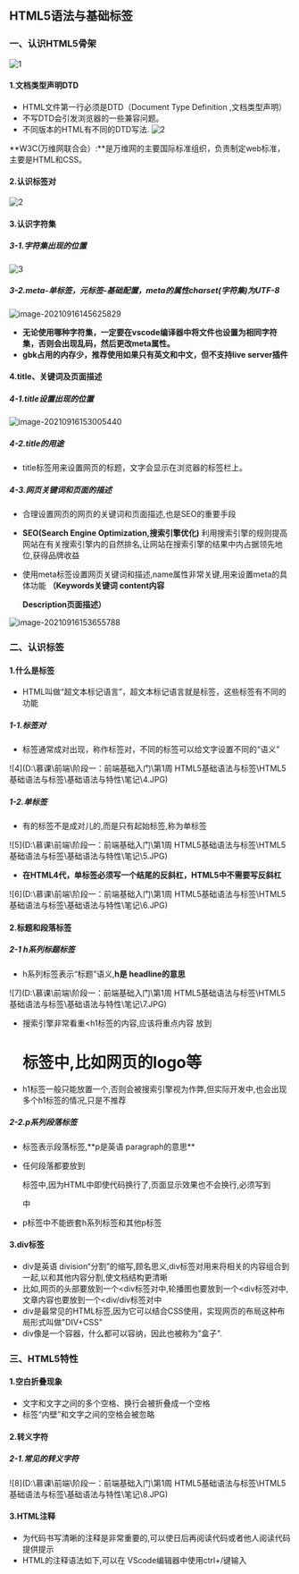 ## HTML5语法与基础标签

### 一、认识HTML5骨架
![1](https://user-images.githubusercontent.com/97715724/153823341-eb487412-3d16-4037-b0b1-232cf0b8d8ab.jpg)

#### 1.文档类型声明DTD

- HTML文件第一行必须是DTD（Document Type Definition ,文档类型声明）
- 不写DTD会引发浏览器的一些兼容问题。
- 不同版本的HTML有不同的DTD写法.
![2](https://user-images.githubusercontent.com/97715724/153823892-7fda3d10-1529-4898-aeea-6ff98346562e.png)

**W3C(万维网联合会）:**是万维网的主要国际标准组织，负责制定web标准，主要是HTML和CSS。

#### 2.认识<html></html>标签对
![2](https://user-images.githubusercontent.com/97715724/153823757-da032c1d-9268-4392-8a2c-785501ec0168.jpg)

#### 3.认识字符集

##### 3-1.字符集出现的位置

![3](https://user-images.githubusercontent.com/97715724/153823789-1e229b17-2692-489e-8248-3e559c987894.JPG)


##### 3-2.meta-单标签，元标签-基础配置，meta的属性charset(字符集)为UTF-8

![image-20210916145625829](C:\Users\Administrator\AppData\Roaming\Typora\typora-user-images\image-20210916145625829.png)

- **无论使用哪种字符集，一定要在vscode编译器中将文件也设置为相同字符集，否则会出现乱码，然后更改meta属性。**
- **gbk占用的内存少，推荐使用如果只有英文和中文，但不支持live server插件**

#### 4.title、关键词及页面描述

##### 4-1.title设置出现的位置

![image-20210916153005440](C:\Users\Administrator\AppData\Roaming\Typora\typora-user-images\image-20210916153005440.png)

##### 4-2.title的用途

- title标签用来设置网页的标题，文字会显示在浏览器的标签栏上。

##### 4-3.网页关键词和页面的描述

- 合理设置网页的网页的关键词和页面描述,也是SEO的重要手段

- **SEO(Search Engine Optimization,搜索引擎优化)** 利用搜索引擎的规则提高网站在有关搜索引擎内的自然排名,让网站在搜索引擎的结果中内占据领先地位,获得品牌收益

- 使用meta标签设置网页关键词和描述,name属性非常关键,用来设置meta的具体功能 **（Keywords关键词   content内容**

  **Description页面描述）**

![image-20210916153655788](C:\Users\Administrator\AppData\Roaming\Typora\typora-user-images\image-20210916153655788.png)

### 二、认识标签

#### 1.什么是标签

- HTML叫做“超文本标记语言”，超文本标记语言就是标签，这些标签有不同的功能

##### 1-1.标签对

- 标签通常成对出现，称作标签对，不同的标签可以给文字设置不同的“语义”

![4](D:\慕课\前端\阶段一：前端基础入门\第1周 HTML5基础语法与标签\HTML5基础语法与标签\基础语法与特性\笔记\4.JPG)

##### 1-2.单标签

- 有的标签不是成对儿的,而是只有起始标签,称为单标签

![5](D:\慕课\前端\阶段一：前端基础入门\第1周 HTML5基础语法与标签\HTML5基础语法与标签\基础语法与特性\笔记\5.JPG)

- **在HTML4代，单标签必须写一个结尾的反斜杠，HTML5中不需要写反斜杠**

![6](D:\慕课\前端\阶段一：前端基础入门\第1周 HTML5基础语法与标签\HTML5基础语法与标签\基础语法与特性\笔记\6.JPG)

#### 2.标题和段落标签

##### 2-1 h系列标题标签

- h系列标签表示“标题”语义,**h是 headline的意思**

![7](D:\慕课\前端\阶段一：前端基础入门\第1周 HTML5基础语法与标签\HTML5基础语法与标签\基础语法与特性\笔记\7.JPG)

- 搜索引擎非常看重<h1</h1>标签的内容,应该将重点内容
  放到<h1>标签中,比如网页的logo等
- h1标签一般只能放置一个,否则会被搜索引擎视为作弊,但实际开发中,也会出现多个h1标签的情况,只是不推荐

##### 2-2.p系列段落标签

- <p><p>标签表示段落标签,**p是英语 paragraph的意思**

- 任何段落都要放到<p><p>标签中,因为HTML中即使代码换行了,页面显示效果也不会换行,必须写到<p></p>中

- p标签中不能嵌套h系列标签和其他p标签

#### 3.div标签

- div是英语 division“分割”的缩写,顾名思义,div标签对用来将相关的内容组合到一起,以和其他内容分割,使文档结构更清晰
- 比如,网页的头部要放到一个<div</div>标签对中,轮播图也要放到一个<div</div>标签对中,文章内容也要放到一个<div/div标签对中
- div是最常见的HTML标签,因为它可以结合CSS使用，实现网页的布局这种布局形式叫做"DIV+CSS"
- div像是一个容器，什么都可以容纳，因此也被称为"盒子".

### 三、HTML5特性

#### 1.空白折叠现象

- 文字和文字之间的多个空格、换行会被折叠成一个空格
- 标签“内壁”和文字之间的空格会被忽略

#### 2.转义字符

##### 2-1.常见的转义字符

![8](D:\慕课\前端\阶段一：前端基础入门\第1周 HTML5基础语法与标签\HTML5基础语法与标签\基础语法与特性\笔记\8.JPG)

#### 3.HTML注释

- 为代码书写清晰的注释是非常重要的,可以使日后再阅读代码或者他人阅读代码提供提示
- HTML的注释语法如下,可以在 VScode编辑器中使用ctrl+/键输入


